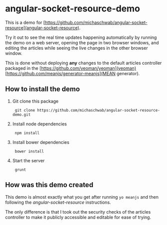# angular-socket-resource-demo
This is a demo for [https://github.com/michaschwab/angular-socket-resource](angular-socket-resource).

Try it out to see the real time updates happening automatically by running the demo on a web server, opening the page in two browser windows,
and editing the articles while seeing the live changes in the other browser window.
 
This is done without deploying **any** changes to the default articles controller packaged in the [https://github.com/yeoman/yeoman](yeoman) [https://github.com/meanjs/generator-meanjs](MEAN generator).

## How to install the demo

1. Git clone this package

		git clone https://github.com/michaschwab/angular-socket-resource-demo.git
		
2. Install node dependencies

		npm install

3. Install bower dependencies

		bower install

4. Start the server

		grunt

## How was this demo created
This demo is almost exactly what you get after running `yo meanjs` and then following the *angular-socket-resource* instructions.

The only difference is that I took out the security checks of the articles controller to make it publicly accessible and editable for ease of trying.
